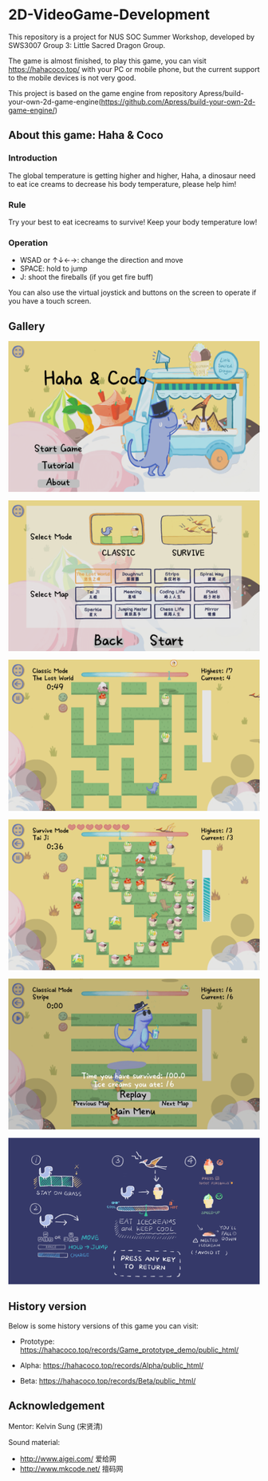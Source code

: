 # 2D-VideoGame-Development

This repository is a project for NUS SOC Summer Workshop, developed by SWS3007 Group 3: Little Sacred Dragon Group.

The game is almost finished, to play this game, you can visit https://hahacoco.top/ with your PC or mobile phone, but the current support to the mobile devices is not very good.

This project is based on the game engine from repository Apress/build-your-own-2d-game-engine(https://github.com/Apress/build-your-own-2d-game-engine/)

## About this game: Haha & Coco

### Introduction
The global temperature is getting higher and higher, Haha, a dinosaur need to eat ice creams to decrease his body temperature, please help him!

### Rule
Try your best to eat icecreams to survive! Keep your body temperature low! 

### Operation
* WSAD or ↑↓←→: change the direction and move
* SPACE: hold to jump
* J: shoot the fireballs (if you get fire buff)  

You can also use the virtual joystick and buttons on the screen to operate if you have a touch screen.

## Gallery

![Start Scene](Gallery/screenshoot1.png)

![Selecting mode and map](Gallery/screenshoot2.png)

![The Lost World map in classic mode](Gallery/screenshoot3.png)

![The Tai Ji map in survive mode](Gallery/screenshoot4.png)

![The winning scene](Gallery/screenshoot5.png)

![Instruction](Gallery/Instruction.png)

## History version

Below is some history versions of this game you can visit:

- Prototype: https://hahacoco.top/records/Game_prototype_demo/public_html/

- Alpha: https://hahacoco.top/records/Alpha/public_html/

- Beta: https://hahacoco.top/records/Beta/public_html/

## Acknowledgement

Mentor: Kelvin Sung (宋贤清)

Sound material:

* http://www.aigei.com/ 爱给网
* http://www.mkcode.net/ 擅码网
